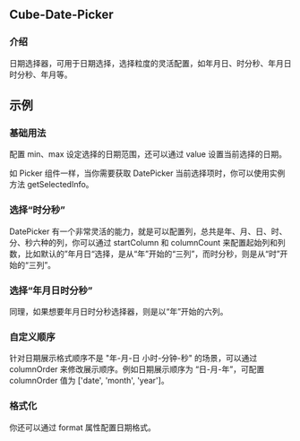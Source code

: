 ## Cube-Date-Picker

<card>

### 介绍

日期选择器，可用于日期选择，选择粒度的灵活配置，如年月日、时分秒、年月日时分秒、年月等。

</card>

## 示例

<card>

### 基础用法

配置 min、max 设定选择的日期范围，还可以通过 value 设置当前选择的日期。

如 Picker 组件一样，当你需要获取 DatePicker 当前选择项时，你可以使用实例方法 getSelectedInfo。

<!-- @example: basic-picker -->

</card>

<card>

### 选择“时分秒”

DatePicker 有一个非常灵活的能力，就是可以配置列，总共是年、月、日、时、分、秒六种的列，你可以通过 startColumn 和 columnCount 来配置起始列和列数，比如默认的”年月日“选择，是从“年”开始的“三列”，而时分秒，则是从“时”开始的“三列”。

<!-- @example: time-picker -->

</card>

<card>

### 选择“年月日时分秒”

同理，如果想要年月日时分秒选择器，则是以“年”开始的六列。

<!-- @example: date-time-picker -->

</card>

<card>

### 自定义顺序

针对日期展示格式顺序不是 "年-月-日 小时-分钟-秒" 的场景，可以通过 columnOrder 来修改展示顺序。例如日期展示顺序为 “日-月-年”，可配置 columnOrder 值为 ['date', 'month', 'year']。

<!-- @example: order-picker -->

</card>

<card>

### 格式化

你还可以通过 format 属性配置日期格式。

<!-- @example: formate-picker -->

</card>
